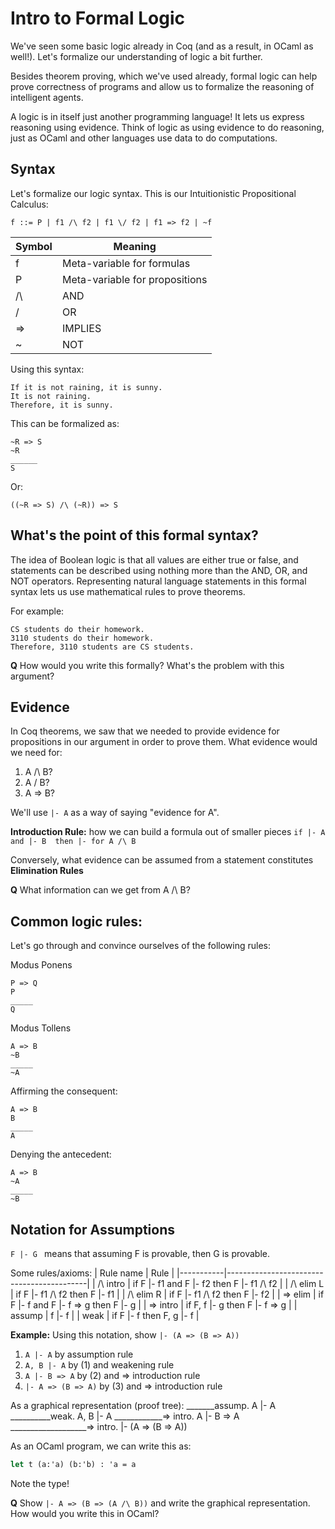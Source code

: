 # Intro to Formal Logic

We've seen some basic logic already in Coq (and as a result, in OCaml as well!). Let's formalize our understanding of logic a bit further.

Besides theorem proving, which we've used already, formal logic can help prove correctness of programs and allow us to formalize the reasoning of intelligent agents.

A logic is in itself just another programming language! It lets us express reasoning using evidence. Think of logic as using evidence to do reasoning, just as OCaml and other languages use data to do computations.

## Syntax
Let's formalize our logic syntax. This is our Intuitionistic Propositional Calculus:

```
f ::= P | f1 /\ f2 | f1 \/ f2 | f1 => f2 | ~f
```

| Symbol | Meaning                        |
|--------|--------------------------------|
| f      | Meta-variable for formulas     |
| P      | Meta-variable for propositions |
| /\     | AND                            |
| \/     | OR                             |
| =>     | IMPLIES                        |
| ~      | NOT                            |

Using this syntax:
```
If it is not raining, it is sunny.
It is not raining.
Therefore, it is sunny.
```
This can be formalized as:
```
~R => S
~R
______
S
```

Or:
```
((~R => S) /\ (~R)) => S
```

## What's the point of this formal syntax?
The idea of Boolean logic is that all values are either true or false, and statements can be described using nothing more than the AND, OR, and NOT operators. Representing natural language statements in this formal syntax lets us use mathematical rules to prove theorems. 

For example:

```
CS students do their homework.
3110 students do their homework.
Therefore, 3110 students are CS students.
```

**Q** How would you write this formally? What's the problem with this argument?

## Evidence
In Coq theorems, we saw that we needed to provide evidence for propositions in our argument in order to prove them. What evidence would we need for:

1. A /\ B?
2. A \/ B?
3. A => B?

We'll use ```|- A``` as a way of saying "evidence for A".

**Introduction Rule:** how we can build a formula out of smaller pieces
```if |- A and |- B  then |- for A /\ B```

Conversely, what evidence can be assumed from a statement constitutes **Elimination Rules**

**Q** What information can we get from A /\ B? 

## Common logic rules:
Let's go through and convince ourselves of the following rules:

Modus Ponens
```
P => Q
P
_____
Q
```

Modus Tollens
```
A => B
~B
_____
~A
```

Affirming the consequent:
```
A => B
B
_____
A
```

Denying the antecedent:
```
A => B
~A
_____
~B
```

## Notation for Assumptions
```F |- G ``` means that assuming F is provable, then G is provable.

Some rules/axioms:
| Rule name | Rule                                      |
|-----------|-------------------------------------------|
| /\ intro  | if F |- f1 and F |- f2 then F |- f1 /\ f2 |
| /\ elim L | if F |- f1 /\ f2 then F |- f1             |
| /\ elim R | if F |- f1 /\ f2 then F |- f2             |
| => elim   | if F |- f and F |- f => g then F |- g     |
| => intro  | if F, f |- g then F |- f => g             |
| assump    | f |- f                                    |
| weak      | if F |- f then F, g |- f                  |

**Example:** Using this notation, show ```|- (A => (B => A))```

1. ```A |- A``` by assumption rule
2. ```A, B |- A``` by (1) and weakening rule
3. ```A |- B => A``` by (2) and => introduction rule
4. ```|- A => (B => A)``` by (3) and => introduction rule

As a graphical representation (proof tree):
_______assump.
A |- A
__________weak.
A, B |- A
____________=> intro.
A |- B => A
___________________=> intro.
|- (A => (B => A))

As an OCaml program, we can write this as:
```ocaml
let t (a:'a) (b:'b) : 'a = a
```
Note the type!

**Q** Show ```|- A => (B => (A /\ B))``` and write the graphical representation. How would you write this in OCaml?